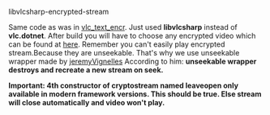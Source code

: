 libvlcsharp-encrypted-stream

Same code as was in <a href="https://github.com/graysuit/vlc_text_encr">vlc_text_encr</a>. Just used <b>libvlcsharp</b> instead of <b>vlc.dotnet</b>.
After build you will have to choose any encrypted video which can be found at <a href="https://github.com/graysuit/vlc_text_encr/blob/master/Encrypted_Video/video.ded">here</a>.
Remember you can't easily play encrypted stream.Because they are unseekable. That's why we use unseekable wrapper made by <a href="https://github.com/ZeBobo5/Vlc.DotNet/issues/647#issuecomment-632657788">jeremyVignelles</a> 
According to him: <b>unseekable wrapper destroys and recreate a new stream on seek.<b>

<b>Important:</b> 4th constructor of <b>cryptostream</b> named <b>leaveopen</b> only available in modern framework versions. This should be true. Else stream will close automatically and video won't play.